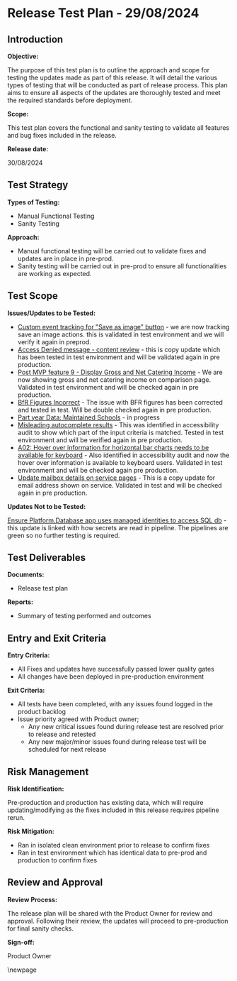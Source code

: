 ﻿# Release Test Plan - 29/08/2024

## Introduction
**Objective:**

The purpose of this test plan is to outline the approach and scope for testing the updates made as part of this release. It will detail the various types of testing that will be conducted as part of release process.  This plan aims to ensure all aspects of the updates are thoroughly tested and meet the required standards before deployment.

**Scope:**

This test plan covers the functional and sanity testing to validate all features and bug fixes included in the release.

**Release date:** 

30/08/2024

## Test Strategy
**Types of Testing:**

- Manual Functional Testing
- Sanity Testing

**Approach:**

- Manual functional testing will be carried out to validate fixes and updates are in place in pre-prod.
- Sanity testing will be carried out in pre-prod to ensure all functionalities are working as expected.
## Test Scope
**Issues/Updates to be Tested:**
- [Custom event tracking for "Save as image" button](https://dev.azure.com/dfe-ssp/s198-DfE-Benchmarking-service/_workitems/edit/223210) - we are now tracking save an image actions. this is validated in test environment and we will verify it again in preprod. 
- [Access Denied message - content review](https://dev.azure.com/dfe-ssp/s198-DfE-Benchmarking-service/_workitems/edit/218513) - this is copy update which has been tested in test environment and will be validated again in pre production.
- [Post MVP feature 9 - Display Gross and Net Catering Income](https://dev.azure.com/dfe-ssp/s198-DfE-Benchmarking-service/_workitems/edit/214976) - We are now showing gross and net catering income on comparison page. Validated in test environment and will be checked again in pre production. 
- [BfR Figures Incorrect](https://dev.azure.com/dfe-ssp/s198-DfE-Benchmarking-service/_workitems/edit/217947) - The issue with BFR figures has been corrected and tested in test. Will be double checked again in pre production.
- [Part year Data: Maintained Schools](https://dev.azure.com/dfe-ssp/s198-DfE-Benchmarking-service/_workitems/edit/224500) - in progress
- [Misleading autocomplete results](https://dev.azure.com/dfe-ssp/s198-DfE-Benchmarking-service/_workitems/edit/223871) - This was identified in accessibility audit to show which part of the input criteria is matched. Tested in test environment and will be verified again in pre production. 
- [A02: Hover over information for horizontal bar charts needs to be available for keyboard](https://dev.azure.com/dfe-ssp/s198-DfE-Benchmarking-service/_workitems/edit/225478) - Also identified in accessibility audit and now the hover over information is available to keyboard users. Validated in test environment and will be checked again pre production.
- [Update mailbox details on service pages](https://dev.azure.com/dfe-ssp/s198-DfE-Benchmarking-service/_workitems/edit/225527) - This is a copy update for email address shown on service. Validated in test and will be checked again in pre production. 


**Updates Not to be Tested:**

[Ensure Platform.Database app uses managed identities to access SQL db](https://dev.azure.com/dfe-ssp/s198-DfE-Benchmarking-service/_workitems/edit/222561) - this update is linked with how secrets are read in pipeline. The pipelines are green so no further testing is required. 
## Test Deliverables
**Documents:**

- Release test plan

**Reports:**

- Summary of testing performed and outcomes

## Entry and Exit Criteria
**Entry Criteria:**

- All Fixes and updates have successfully passed lower quality gates
- All changes have been deployed in pre-production environment

**Exit Criteria:**

- All tests have been completed, with any issues found logged in the product backlog
- Issue priority agreed with Product owner;
    - Any new critical issues found during release test are resolved prior to release and retested
    - Any new major/minor issues found during release test will be scheduled for next release


## Risk Management
**Risk Identification:**

Pre-production and production has existing data, which will require updating/modifying as the fixes included in this release requires pipeline rerun. 

**Risk Mitigation:**

- Ran in isolated clean environment prior to release to confirm fixes
- Ran in test environment which has identical data to pre-prod and production to confirm fixes

## Review and Approval
**Review Process:**

The release plan will be shared with the Product Owner for review and approval. Following their review, the updates will proceed to pre-production for final sanity checks.

**Sign-off:**

Product Owner

\newpage
